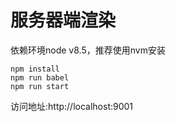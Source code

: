 服务器端渲染
=====
依赖环境node v8.5，推荐使用nvm安装
```
npm install
npm run babel
npm run start
```
访问地址:http://localhost:9001
